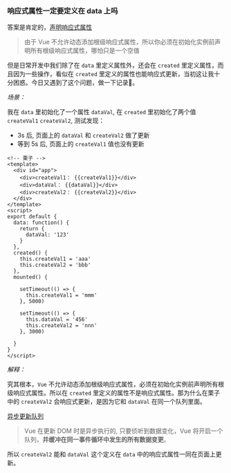 ### 响应式属性一定要定义在 data 上吗

答案是肯定的，[声明响应式属性](https://cn.vuejs.org/v2/guide/reactivity.html#%E5%A3%B0%E6%98%8E%E5%93%8D%E5%BA%94%E5%BC%8F%E5%B1%9E%E6%80%A7)

> 由于 Vue 不允许动态添加根级响应式属性，所以你必须在初始化实例前声明所有根级响应式属性，哪怕只是一个空值

但是日常开发中我们除了在 `data` 里定义属性外，还会在 `created` 里定义属性，而且因为一些操作，看似在 `created` 里定义的属性也能响应式更新，当初这让我十分困惑。今日又遇到了这个问题，做一下记录📝。

*场景：*

我在 `data` 里初始化了一个属性 `dataVal`, 在 `created` 里初始化了两个值 `createVal1` `createVal2`, 
测试发现：
- 3s 后, 页面上的 `dataVal` 和 `createVal2` 做了更新
- 等到 5s 后, 页面上的 `createVal1` 值也没有更新

```vue
<!-- 栗子 -->
<template>
  <div id="app">
    <div>createVal1： {{createVal1}}</div>
    <div>dataVal： {{dataVal}}</div>
    <div>createVal2： {{createVal2}}</div>
  </div>
</template>
<script>
export default {
  data: function() {
    return {
      dataVal: '123'
    }
  },
  created() {
    this.createVal1 = 'aaa'
    this.createVal2 = 'bbb'
  },
  mounted() {
    
    setTimeout(() => {
      this.createVal1 = 'mmm'
    }, 5000)

    setTimeout(() => {
      this.dataVal = '456'
      this.createVal2 = 'nnn'
    }, 3000)

  }
}
</script>
```

*解释：*

究其根本，`Vue` 不允许动态添加根级响应式属性，必须在初始化实例前声明所有根级响应式属性。所以在 `created` 里定义的属性不是响应式属性。那为什么在栗子中的 `createVal2` 会响应式更新，是因为它和 `dataVal` 在同一个队列里面。

[异步更新队列](https://cn.vuejs.org/v2/guide/reactivity.html#%E5%BC%82%E6%AD%A5%E6%9B%B4%E6%96%B0%E9%98%9F%E5%88%97)

> Vue 在更新 DOM 时是异步执行的, 只要侦听到数据变化，Vue 将开启一个队列，**并缓冲在同一事件循环中发生的所有数据变更**。 

所以 `createVal2` 能和 `dataVal` 这个定义在 `data` 中的响应式属性一同在页面上更新。